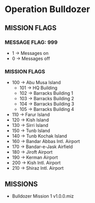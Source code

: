 # Operation Bulldozer

## MISSION FLAGS

### MESSAGE FLAG: 999
* 1 -> Messages on
* 0 -> Messages off

### MISSION FLAGS
* 100 -> Abu Musa Island
  * 101 -> HQ Building
  * 102 -> Barracks Building 1
  * 103 -> Barracks Building 2
  * 104 -> Barracks Building 3
  * 105 -> Barracks Building 4
* 110 -> Farur Island
* 120 -> Kish Island
* 130 -> Sirri Island
* 150 -> Tunb Island
* 140 -> Tunb Kochak Island
* 160 -> Bandar Abbas Intl. Airport
* 170 -> Bandar-e-Jask Airfield
* 180 -> Jiroft Airport
* 190 -> Kerman Airport
* 200 -> Kish Intl. Airport
* 210 -> Shiraz Intl. Airport


## MISSIONS
* Bulldozer Mission 1 v1.0.0.miz